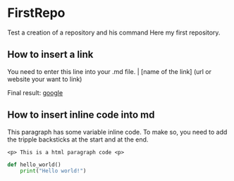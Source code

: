 # FirstRepo
Test a creation of a repository and his command
Here my first repository.

## How to insert a link
You need to enter this line into your .md file. | [name of the link] (url or website your want to link)

Final result:  [google](http://www.google.com)

## How to insert inline code into md
This paragraph has some variable inline code. To make so, you need to add the tripple backsticks at the start and at the end.

``` hmtl code
<p> This is a html paragraph code <p>
```

```python
def hello_world()
    print("Hello world!")
```